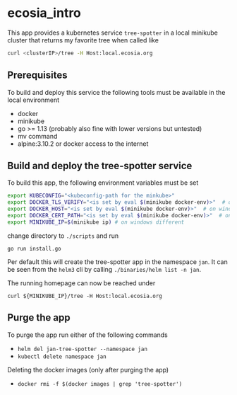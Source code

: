 # ecosia_intro

This app provides a kubernetes service `tree-spotter` in a local minikube cluster that returns
my favorite tree when called like
```bash
curl <clusterIP>/tree -H Host:local.ecosia.org
```

## Prerequisites

To build and deploy this service the following tools must be available in the local environment

- docker
- minikube
- go >= 1.13 (probably also fine with lower versions but untested)
- mv command
- alpine:3.10.2 or docker access to the internet 

## Build and deploy the tree-spotter service

To build this app, the following environment variables must be set

```bash
export KUBECONFIG="<kubeconfig-path for the minkube>"
export DOCKER_TLS_VERIFY="<is set by eval $(minikube docker-env)>"  # on windows different
export DOCKER_HOST="<is set by eval $(minikube docker-env)>"  # on windows different
export DOCKER_CERT_PATH="<is set by eval $(minikube docker-env)>"  # on windows different
export MINIKUBE_IP=$(minikube ip) # on windows different
```

change directory to `./scripts` and run

```
go run install.go
```

Per default this will create the tree-spotter app in the namespace `jan`.
It can be seen from the `helm3` cli by calling `./binaries/helm list -n jan`.

The running homepage can now be reached under 

```curl ${MINIKUBE_IP}/tree -H Host:local.ecosia.org```

## Purge the app

To purge the app run either of the following commands

- `helm del jan-tree-spotter --namespace jan`
- `kubectl delete namespace jan`

Deleting the docker images (only after purging the app)

- `docker rmi -f $(docker images | grep 'tree-spotter')`


